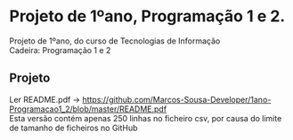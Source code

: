 
# Projeto de 1ºano, Programação 1 e 2.
Projeto de 1ºano, do curso de Tecnologias de Informação <br>
Cadeira: Programação 1 e 2 

## Projeto
Ler README.pdf -> https://github.com/Marcos-Sousa-Developer/1ano-Programacao1_2/blob/master/README.pdf <br>
Esta versão contém apenas 250 linhas no ficheiro csv, por causa do limite de tamanho de ficheiros no GitHub <br>
